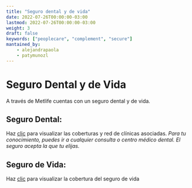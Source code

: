 ```yaml
---
title: "Seguro dental y de vida"
date: 2022-07-26T00:00:00-03:00
lastmod: 2022-07-26T00:00:00-03:00
weight: 3
draft: false
keywords: ["peoplecare", "complement", "secure"]
mantained_by:
    - alejandrapaola
    - patymunozl
---
```


# Seguro Dental y de Vida

A través de Metlife cuentas con un seguro dental y de vida.

## Seguro Dental:

Haz [clic](https://drive.google.com/file/d/1NVyra9a4D728ys2Rl2jNPxBwTKaBpg3c/view?usp=sharing) para visualizar las coberturas y red de clínicas asociadas.
_Para tu conocimiento, puedes ir a cualquier consulta o centro médico dental. El seguro acepta la que tu elijas._

## Seguro de Vida:

Haz [clic](https://drive.google.com/file/d/11VWtDkFQtKRFEyTcnkthB4GPaxRzMmpC/view?usp=sharing) para visualizar la cobertura del seguro de vida
